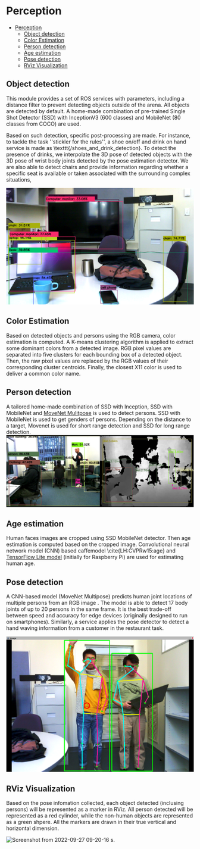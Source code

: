 # Perception

- [Perception](#perception)
  - [Object detection](#object-detection)
  - [Color Estimation](#color-estimation)
  - [Person detection](#person-detection)
  - [Age estimation](#age-estimation)
  - [Pose detection](#pose-detection)
  - [RViz Visualization](#RViz-Visualization)

## Object detection
This module provides a set of ROS services with parameters, including a distance filter to prevent detecting objects outside of the arena.
All objects are detected by default. A home-made combination of pre-trained
Single Shot Detector (SSD) with InceptionV3 (600 classes) and MobileNet (80 classes from COCO) are used.

Based on such detection, specific post-processing are made. For instance, to tackle the task ''stickler for the rules'', a shoe on/off and drink on hand service is made as \texttt{/shoes\_and\_drink\_detection}. To detect the presence of drinks, we interpolate the 3D pose of detected objects with the 3D pose of wrist body joints detected by the pose estimation detector.
We are also able to detect chairs and provide information regarding whether a specific seat is available or taken associated with the surrounding complex situations, 

![object detection](../assets/objects.png)

## Color Estimation
Based on detected objects and persons using the RGB camera, color estimation is computed.
A K-means clustering algorithm is applied to extract some dominant colors from a detected image. RGB pixel values are separated into five clusters for each bounding box of a detected object. Then, the raw pixel values are replaced by the RGB values of their corresponding cluster centroids. Finally, the closest X11 color is used to deliver a common color name.

## Person detection
A tailored home-made combination of SSD with Inception, SSD with MobileNet and [MoveNet Mulitpose](/https://www.tensorflow.org/hub/tutorials/movenet) is used to detect persons. 
SSD with MobileNet is used to get genders of persons.
Depending on the distance to a target, Movenet is used for short range detection and SSD for long range detection.
![detect person and position](../assets/pose_detection.jpeg)
## Age estimation

Human faces images are cropped using SSD MobileNet detector. Then age estimation is computed based on the cropped image.
Convolutional neural network model (CNN) based caffemodel \cite{LH:CVPRw15:age} and [TensorFlow Lite model](https://github.com/radualexandrub/Age-Gender-Classification-on-RaspberryPi4-with-TFLite-PyQt5) (initially for Raspberry Pi) are used for estimating human age.


## Pose detection

A CNN-based model (MoveNet Multipose) predicts human joint locations of multiple persons from an RGB image . The model is able to detect 17  body joints of up to 20 persons in the same frame. It is the best trade-off between speed and accuracy for edge devices (originally designed to run on smartphones).
Similarly, a service applies the pose detector to detect a hand waving information from a customer in the restaurant task.

![multipose image](../assets/multipose.png)


## RViz Visualization
Based on the pose infomation collected, each object detected (inclusing persons) will be represented as a marker in RViz.
All person detected will be represented as a red cylinder, while the non-human objects are represented as a green shpere. All the markers are drawn in their true vertical and horizontal dimension.

![Screenshot from 2022-09-27 09-20-16](https://user-images.githubusercontent.com/76032182/192416489-8d368e0e-bd39-4faa-8c5b-b97a5c8bcbf4.png)
s.

